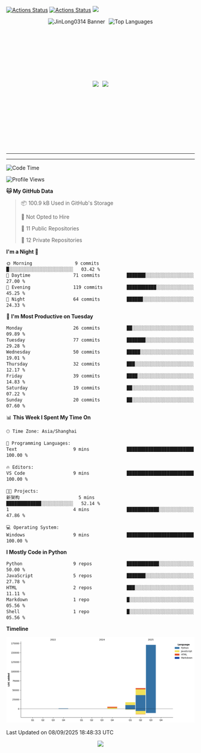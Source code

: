 [![Actions Status](https://github.com/JinLong0314/JinLong0314/workflows/wakatime-stats/badge.svg)](https://github.com/JinLong0314/JinLong0314/actions)
[![Actions Status](https://github.com/JinLong0314/JinLong0314/workflows/update-gh-activity-new/badge.svg)](https://github.com/JinLong0314/JinLong0314/actions)
![](https://visitor-badge-deno.deno.dev/JinLong0314.JinLong0314.svg)
<br>
 
<div align="center" style="display: flex; justify-content: center; align-items: center; gap: 10px;">
  <img src="https://socialify.git.ci/JinLong0314/JinLong0314/image?custom_language=Python&font=Inter&language=1&name=1&pattern=Plus" alt="JinLong0314 Banner" height="150"/>
  <img src="https://github-readme-stats.vercel.app/api/top-langs/?username=JinLong0314&hide_border=true" alt="Top Languages" height="150"/>
</div>

<br>

<div align="center" style="display: flex; justify-content: center; align-items: center; gap: 10px;">
  <img src="https://spotify-github-profile.kittinanx.com/api/view?uid=31afscsa66thkz2rxnganseg5i3a&cover_image=true&theme=default&show_offline=false&background_color=121212&interchange=true&bar_color=53b14f&bar_color_cover=true"  height="180"/>
  <img src="https://spotify-recently-played-readme.vercel.app/api?user=31afscsa66thkz2rxnganseg5i3a&count=5&width=600" height="180"/>
</div>


---

<!--START_SECTION:activity-->

<!--END_SECTION:activity-->

---

<!--START_SECTION:waka-->
![Code Time](http://img.shields.io/badge/Code%20Time-32%20hrs%2010%20mins-blue)

![Profile Views](http://img.shields.io/badge/Profile%20Views-0-blue)

**🐱 My GitHub Data** 

> 📦 100.9 kB Used in GitHub's Storage 
 > 
> 🚫 Not Opted to Hire
 > 
> 📜 11 Public Repositories 
 > 
> 🔑 12 Private Repositories 
 > 
**I'm a Night 🦉** 

```text
🌞 Morning                9 commits           █░░░░░░░░░░░░░░░░░░░░░░░░   03.42 % 
🌆 Daytime                71 commits          ███████░░░░░░░░░░░░░░░░░░   27.00 % 
🌃 Evening                119 commits         ███████████░░░░░░░░░░░░░░   45.25 % 
🌙 Night                  64 commits          ██████░░░░░░░░░░░░░░░░░░░   24.33 % 
```
📅 **I'm Most Productive on Tuesday** 

```text
Monday                   26 commits          ██░░░░░░░░░░░░░░░░░░░░░░░   09.89 % 
Tuesday                  77 commits          ███████░░░░░░░░░░░░░░░░░░   29.28 % 
Wednesday                50 commits          █████░░░░░░░░░░░░░░░░░░░░   19.01 % 
Thursday                 32 commits          ███░░░░░░░░░░░░░░░░░░░░░░   12.17 % 
Friday                   39 commits          ████░░░░░░░░░░░░░░░░░░░░░   14.83 % 
Saturday                 19 commits          ██░░░░░░░░░░░░░░░░░░░░░░░   07.22 % 
Sunday                   20 commits          ██░░░░░░░░░░░░░░░░░░░░░░░   07.60 % 
```


📊 **This Week I Spent My Time On** 

```text
🕑︎ Time Zone: Asia/Shanghai

💬 Programming Languages: 
Text                     9 mins              █████████████████████████   100.00 % 

🔥 Editors: 
VS Code                  9 mins              █████████████████████████   100.00 % 

🐱‍💻 Projects: 
新架构                      5 mins              █████████████░░░░░░░░░░░░   52.14 % 
1                        4 mins              ████████████░░░░░░░░░░░░░   47.86 % 

💻 Operating System: 
Windows                  9 mins              █████████████████████████   100.00 % 
```

**I Mostly Code in Python** 

```text
Python                   9 repos             ████████████░░░░░░░░░░░░░   50.00 % 
JavaScript               5 repos             ███████░░░░░░░░░░░░░░░░░░   27.78 % 
HTML                     2 repos             ███░░░░░░░░░░░░░░░░░░░░░░   11.11 % 
Markdown                 1 repo              █░░░░░░░░░░░░░░░░░░░░░░░░   05.56 % 
Shell                    1 repo              █░░░░░░░░░░░░░░░░░░░░░░░░   05.56 % 
```



**Timeline**

![Lines of Code chart](https://raw.githubusercontent.com/JinLong0314/JinLong0314/master/assets/bar_graph.png)


 Last Updated on 08/09/2025 18:48:33 UTC
<!--END_SECTION:waka-->



<p align="center">
  <img src="https://capsule-render.vercel.app/api?type=waving&color=gradient&height=60&section=footer"/>
</p>
